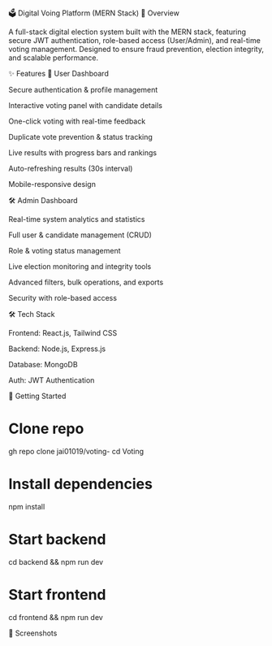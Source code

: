 🗳️ Digital Voing Platform (MERN Stack)
📌 Overview

A full-stack digital election system built with the MERN stack, featuring secure JWT authentication, role-based access (User/Admin), and real-time voting management. Designed to ensure fraud prevention, election integrity, and scalable performance.

✨ Features
👤 User Dashboard

Secure authentication & profile management

Interactive voting panel with candidate details

One-click voting with real-time feedback

Duplicate vote prevention & status tracking

Live results with progress bars and rankings

Auto-refreshing results (30s interval)

Mobile-responsive design

🛠️ Admin Dashboard

Real-time system analytics and statistics

Full user & candidate management (CRUD)

Role & voting status management

Live election monitoring and integrity tools

Advanced filters, bulk operations, and exports

Security with role-based access

🛠️ Tech Stack

Frontend: React.js, Tailwind CSS

Backend: Node.js, Express.js

Database: MongoDB

Auth: JWT Authentication


🚀 Getting Started

# Clone repo
gh repo clone jai01019/voting-
cd Voting

# Install dependencies
npm install

# Start backend
cd backend && npm run dev

# Start frontend
cd frontend && npm run dev

📸 Screenshots
